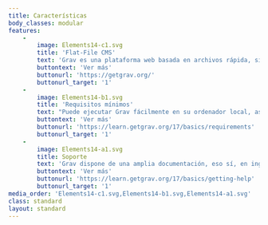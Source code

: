 ```yaml
---
title: Características
body_classes: modular
features:
    -
        image: Elements14-c1.svg
        title: 'Flat-File CMS'
        text: 'Grav es una plataforma web basada en archivos rápida, simple y flexible. No se requiere instalación. Simplemente extraiga el archivo ZIP y ya estará en funcionamiento. Aunque Grav sigue principios similares a otras plataformas CMS de archivos planos, tiene una filosofía de diseño diferente a la mayoría.'
        buttontext: 'Ver más'
        buttonurl: 'https://getgrav.org/'
        buttonurl_target: '1'
    -
        image: Elements14-b1.svg
        title: 'Requisitos mínimos'
        text: "Puede ejecutar Grav fácilmente en su ordenador local, así como en el 99% de todos los proveedores de alojamiento web. Éstos son los requisitos del sistema Grav: <br>\n<strong>Servidor Web</strong> (Apache, Nginx, LiteSpeed, Lightly, IIS, etc.) y\n<strong>PHP </strong>7.3.6 o superior</strong>.<br>¡ Eso es todo !"
        buttontext: 'Ver más'
        buttonurl: 'https://learn.getgrav.org/17/basics/requirements'
        buttonurl_target: '1'
    -
        image: Elements14-a1.svg
        title: Soporte
        text: 'Grav dispone de una amplia documentación, eso sí, en inglés, pero muy detallada, que permitirá a cualquiera con un mínimo conocimiento de programación web, empezar a diseñar páginas web con Grav.'
        buttontext: 'Ver más'
        buttonurl: 'https://learn.getgrav.org/17/basics/getting-help'
        buttonurl_target: '1'
media_order: 'Elements14-c1.svg,Elements14-b1.svg,Elements14-a1.svg'
class: standard
layout: standard
---
```


